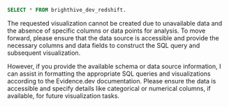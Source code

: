 ```sql 
SELECT * FROM brighthive_dev_redshift.
```

The requested visualization cannot be created due to unavailable data and the absence of specific columns or data points for analysis. To move forward, please ensure that the data source is accessible and provide the necessary columns and data fields to construct the SQL query and subsequent visualization.

However, if you provide the available schema or data source information, I can assist in formatting the appropriate SQL queries and visualizations according to the Evidence.dev documentation. Please ensure the data is accessible and specify details like categorical or numerical columns, if available, for future visualization tasks.